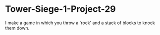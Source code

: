 # Tower-Siege-1-Project-29
I make a game in which you throw a 'rock' and a stack of blocks to knock them down.
